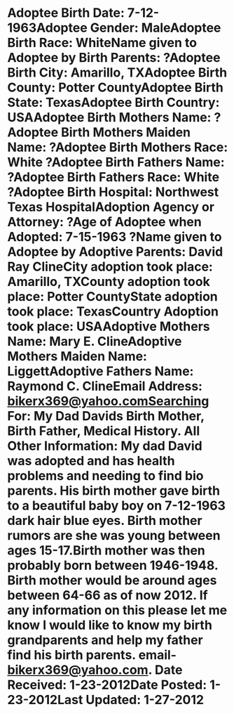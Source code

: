 # Adoptee Birth Date: 7-12-1963Adoptee Gender: MaleAdoptee Birth Race: WhiteName given to Adoptee by Birth Parents: ?Adoptee Birth City: Amarillo, TXAdoptee Birth County: Potter CountyAdoptee Birth State: TexasAdoptee Birth Country: USAAdoptee Birth Mothers Name: ?Adoptee Birth Mothers Maiden Name: ?Adoptee Birth Mothers Race: White ?Adoptee Birth Fathers Name: ?Adoptee Birth Fathers Race: White ?Adoptee Birth Hospital: Northwest Texas HospitalAdoption Agency or Attorney: ?Age of Adoptee when Adopted: 7-15-1963 ?Name given to Adoptee by Adoptive Parents: David Ray ClineCity adoption took place: Amarillo, TXCounty adoption took place: Potter CountyState adoption took place: TexasCountry Adoption took place: USAAdoptive Mothers Name: Mary E. ClineAdoptive Mothers Maiden Name: LiggettAdoptive Fathers Name: Raymond C. ClineEmail Address: bikerx369@yahoo.comSearching For: My Dad Davids Birth Mother, Birth Father, Medical History. All Other Information: My dad David was adopted and has health problems and needing to find bio parents. His birth mother gave birth to a beautiful baby boy on 7-12-1963 dark hair blue eyes. Birth mother rumors are she was young between ages 15-17.Birth mother was then probably born between 1946-1948. Birth mother would be around ages between 64-66 as of now 2012. If any information on this please let me know I would like to know my birth grandparents and help my father find his birth parents. email- bikerx369@yahoo.com. Date Received: 1-23-2012Date Posted: 1-23-2012Last Updated: 1-27-2012